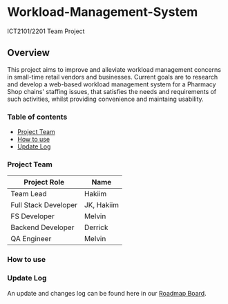 # Workload-Management-System
ICT2101/2201 Team Project

## Overview
This project aims to improve and alleviate workload management concerns in small-time retail vendors and businesses. Current goals  are to research and  develop a web-based workload management system for a Pharmacy Shop chains' staffing issues, that satisfies the needs and requirements of such activities, whilst providing convenience and maintaing usability.

### Table of contents
* [Project Team](#project-team)
* [How to use](#how-to-use)
* [Update Log](#update-log)

### Project Team
| Project Role  | Name |
| ------------- | ------------- |
| Team Lead | Hakiim |
| Full Stack Developer | JK, Hakiim |
| FS Developer | Melvin |
| Backend Developer | Derrick |
| QA Engineer | Melvin |
### How to use
### Update Log
An update and changes log can be found here in our [Roadmap Board][roadmap].

[roadmap]: https://github.com/YeongJK98/Workload-Management-System/projects
